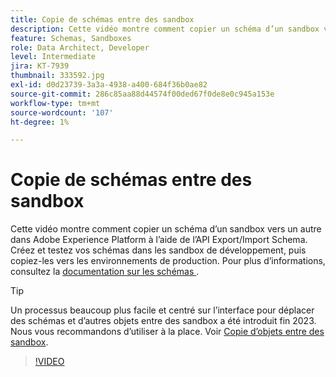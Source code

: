 ```yaml
---
title: Copie de schémas entre des sandbox
description: Cette vidéo montre comment copier un schéma d’un sandbox vers un autre dans Adobe Experience Platform à l’aide de l’API Export/Import Schema.
feature: Schemas, Sandboxes
role: Data Architect, Developer
level: Intermediate
jira: KT-7939
thumbnail: 333592.jpg
exl-id: d0d23739-3a3a-4938-a400-684f36b0ae82
source-git-commit: 286c85aa88d44574f00ded67f0de8e0c945a153e
workflow-type: tm+mt
source-wordcount: '107'
ht-degree: 1%

---
```


# Copie de schémas entre des sandbox

Cette vidéo montre comment copier un schéma d’un sandbox vers un autre dans Adobe Experience Platform à l’aide de l’API Export/Import Schema. Créez et testez vos schémas dans les sandbox de développement, puis copiez-les vers les environnements de production. Pour plus d’informations, consultez la [&#x200B; documentation sur les schémas &#x200B;](https://experienceleague.adobe.com/docs/experience-platform/xdm/home.html?lang=fr).

>[!TIP]
>
>Un processus beaucoup plus facile et centré sur l’interface pour déplacer des schémas et d’autres objets entre des sandbox a été introduit fin 2023. Nous vous recommandons d’utiliser à la place. Voir [Copie d’objets entre des sandbox](https://experienceleague.adobe.com/docs/platform-learn/tutorials/admin/copy-objects-between-sandboxes.html?lang=fr).

>[!VIDEO](https://video.tv.adobe.com/v/3413595?learn=on&enablevpops&captions=fre_fr)
